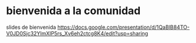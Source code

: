 # bienvenida a la comunidad
slides de bienvenida 
https://docs.google.com/presentation/d/1QaBlB84TO-V0JD0Sjc32YlmXIP5rs_Xv6eh2ctcg8K4/edit?usp=sharing
